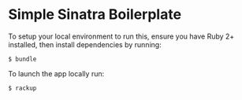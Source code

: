 # Simple Sinatra Boilerplate

To setup your local environment to run this, ensure you have Ruby 2+ installed,
then install dependencies by running:

```
$ bundle
```

To launch the app locally run:

```
$ rackup
```
